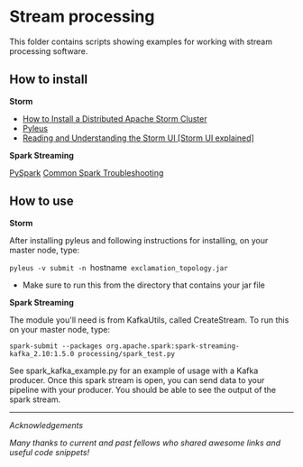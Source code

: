 # Stream processing

This folder contains scripts showing examples for working with stream processing software.

## How to install

**Storm**

* [How to Install a Distributed Apache Storm Cluster](http://knowm.org/how-to-install-a-distributed-apache-storm-cluster/)
* [Pyleus](https://github.com/Yelp/pyleus)
* [Reading and Understanding the Storm UI [Storm UI explained]](http://www.malinga.me/reading-and-understanding-the-storm-ui-storm-ui-explained/)

**Spark Streaming**

[PySpark](http://spark.apache.org/docs/0.9.1/python-programming-guide.html)
[Common Spark Troubleshooting](http://www.datastax.com/dev/blog/common-spark-troubleshooting)

## How to use

**Storm**

After installing pyleus and following instructions for installing, on your master node, type:

`pyleus -v submit -n `hostname` exclamation_topology.jar`

* Make sure to run this from the directory that contains your jar file

**Spark Streaming**

The module you'll need is from KafkaUtils, called CreateStream.
To run this on your master node, type:

`spark-submit --packages org.apache.spark:spark-streaming-kafka_2.10:1.5.0 processing/spark_test.py`

See spark_kafka_example.py for an example of usage with a Kafka producer. Once this spark stream is open, you can send data to your pipeline with your producer. You should be able to see the output of the spark stream.




---

*Acknowledgements*

*Many thanks to current and past fellows who shared awesome links and useful code snippets!*
